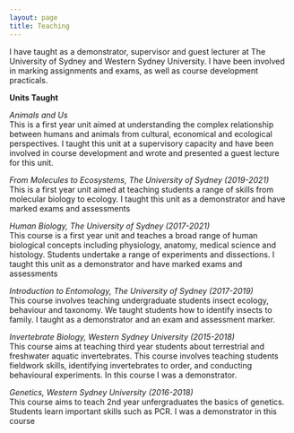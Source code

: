 ```yaml
---
layout: page
title: Teaching
---
```



I have taught as a demonstrator, supervisor and guest lecturer at The University of Sydney and Western Sydney University. I have been involved in marking assignments and exams, as well as course development practicals.

**Units Taught**

_Animals and Us_
<br>This is a first year unit aimed at understanding the complex relationship between humans and animals from cultural, economical and ecological perspectives. I taught this unit at a supervisory capacity and have been involved in course development and wrote and presented a guest lecture for this unit.

_From Molecules to Ecosystems, The University of Sydney (2019-2021)_
<br>This is a first year unit aimed at teaching students a range of skills from molecular biology to ecology. I taught this unit as a demonstrator and have marked exams and assessments


_Human Biology, The University of Sydney (2017-2021)_
<br>This course is a first year unit and teaches a broad range of human biological concepts including physiology, anatomy, medical science and histology. Students undertake a range of experiments and dissections. I taught this unit as a demonstrator and have marked exams and assessments

_Introduction to Entomology, The University of Sydney (2017-2019)_
<br>This course involves teaching undergraduate students insect ecology, behaviour and taxonomy. We taught students how to identify insects to family. I taught as a demonstrator and an exam and assessment marker.


_Invertebrate Biology, Western Sydney University (2015-2018)_
<br>This course aims at teaching third year students about terrestrial and freshwater aquatic invertebrates. This course involves teaching students fieldwork skills, identifying invertebrates to order, and conducting behavioural experiments. In this course I was a demonstrator.


_Genetics, Western Sydney University (2016-2018)_
<br>This course aims to teach 2nd year unfergraduates the basics of genetics. Students learn important skills such as PCR. I was a demonstrator in this course
